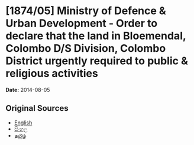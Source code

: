 # [1874/05] Ministry of Defence & Urban Development - Order to declare that the land in Bloemendal, Colombo D/S Division, Colombo District urgently required to public & religious activities

**Date:** 2014-08-05

## Original Sources

- [English](https://documents.gov.lk/view/extra-gazettes/2014/8/1874-05_E.pdf)
- [සිංහල](https://documents.gov.lk/view/extra-gazettes/2014/8/1874-05_S.pdf)
- [தமிழ்](https://documents.gov.lk/view/extra-gazettes/2014/8/1874-05_T.pdf)
